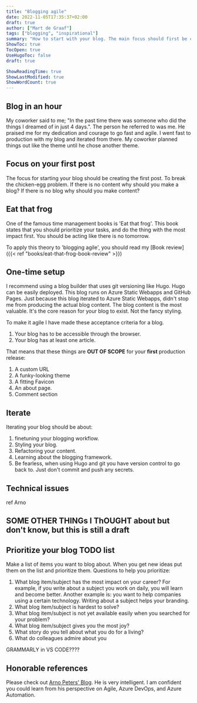 ```yaml
---
title: "Blogging agile"
date: 2022-11-05T17:35:37+02:00
draft: true
author: ["Mart de Graaf"]
tags: ["blogging", "inspirational"]
summary: "How to start with your blog. The main focus should first be content."
ShowToc: true
TocOpen: true
UseHugoToc: false
draft: true

ShowReadingTime: true
ShowLastModified: true
ShowWordCount: true
---
```


## Blog in an hour

My coworker said to me; "In the past time there was someone who did the things I dreamed of in just 4 days.". The person he referred to was me. He praised me for my dedication and courage to go fast and agile. I went fast to production with my blog and iterated from there. My coworker planned things out like the theme until he chose another theme.

## Focus on your first post

The focus for starting your blog should be creating the first post. To break the chicken-egg problem. If there is no content why should you make a blog? If there is no blog why should you make content?

## Eat that frog

One of the famous time management books is 'Eat that frog'. This book states that you should prioritize your tasks, and do the thing with the most impact first. You should be acting like there is no tomorrow.

To apply this theory to 'blogging agile', you should read my [Book review]({{< ref "books/eat-that-frog-book-review" >}})

## One-time setup

I recommend using a blog builder that uses git versioning like Hugo. Hugo can be easily deployed. This blog runs on Azure Static Webapps and GitHub Pages. Just because this blog iterated to Azure Static Webapps, didn't stop me from producing the actual blog content. The blog content is the most valuable. It's the core reason for your blog to exist. Not the fancy styling.

To make it agile I have made these acceptance criteria for a blog.

1. Your blog has to be accessible through the browser.
1. Your blog has at least one article.

That means that these things are **OUT OF SCOPE** for your **first** production release:

1. A custom URL
1. A funky-looking theme
1. A fitting Favicon
1. An about page.
1. Comment section

## Iterate

Iterating your blog should be about:

1. finetuning your blogging workflow.
1. Styling your blog.
1. Refactoring your content.
1. Learning about the blogging framework.
1. Be fearless, when using Hugo and git you have version control to go back to. Just don't commit and push any secrets.

## Technical issues

ref Arno

## SOME OTHER THINGs I ThOUGHT about but don't know, but this is still a draft

## Prioritize your blog TODO list

Make a list of items you want to blog about. When you get new ideas put them on the list and prioritize them.
Questions to help you prioritize:

1. What blog item/subject has the most impact on your career? For example, if you write about a subject you work on daily, you will learn and become better. Another example is: you want to help companies using a certain technology. Writing about a subject helps your branding.
1. What blog item/subject is hardest to solve?
1. What blog item/subject is not yet available easily when you searched for your problem?
1. What blog item/subject gives you the most joy?
1. What story do you tell about what you do for a living?
1. What do colleagues admire about you

GRAMMARLY in VS CODE????

## Honorable references

Please check out [Arno Peters' Blog](https://www.arnopeters.nl/). He is very intelligent. I am confident you could learn from his perspective on Agile, Azure DevOps, and Azure Automation.
